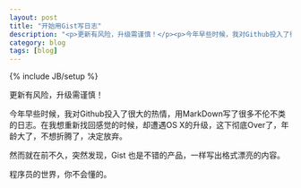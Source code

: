 ```yaml
---
layout: post
title: "开始用Gist写日志"
description: "<p>更新有风险，升级需谨慎！</p><p>今年早些时候，我对Github投入了很大的热情，用MarkDown写了很多不伦不类的日志。在我想重新找回感觉的时候，却遭遇OS X的升级，这下彻底Over了，年龄大了，不想折腾了，决定放弃。</p>"
category: blog
tags: [blog]
---
```

{% include JB/setup %}

更新有风险，升级需谨慎！

今年早些时候，我对Github投入了很大的热情，用MarkDown写了很多不伦不类的日志。在我想重新找回感觉的时候，却遭遇OS X的升级，这下彻底Over了，年龄大了，不想折腾了，决定放弃。

然而就在前不久，突然发现，Gist 也是不错的产品，一样写出格式漂亮的内容。

程序员的世界，你不会懂的。
